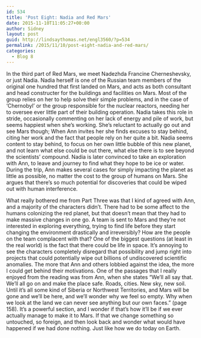 ```yaml
---
id: 534
title: 'Post Eight: Nadia and Red Mars'
date: 2015-11-10T11:05:27+00:00
author: Sidney
layout: post
guid: http://lindsaythomas.net/engl3560/?p=534
permalink: /2015/11/10/post-eight-nadia-and-red-mars/
categories:
  - Blog 8
---
```

In the third part of Red Mars, we meet Nadezhda Francine Cherneshevsky, or just Nadia. Nadia herself is one of the Russian team members of the original one hundred that first landed on Mars, and acts as both consultant and head constructer for the buildings and facilities on Mars. Most of the group relies on her to help solve their simple problems, and in the case of &#8216;Chernobyl&#8217; or the group responsible for the nuclear reactors, needing her to oversee ever little part of their building operation. Nadia takes this role in stride, occasionally commenting on her lack of energy and pile of work, but seems happiest when she&#8217;s working. She&#8217;s reluctant to actually go out and see Mars though; When Ann invites her she finds excuses to stay behind, citing her work and the fact that people rely on her quite a bit. Nadia seems content to stay behind, to focus on her own little bubble of this new planet, and not learn what else could be out there, what else there is to see beyond the scientists&#8217; compound. Nadia is later convinced to take an exploration with Ann, to leave and journey to find what they hope to be ice or water. During the trip, Ann makes several cases for simply impacting the planet as little as possible, no matter the cost to the group of humans on Mars. She argues that there&#8217;s so much potential for discoveries that could be wiped out with human interference.

What really bothered me from Part Three was that I kind of agreed with Ann, and a majority of the characters didn&#8217;t. There had to be some affect to the humans colonizing the red planet, but that doesn&#8217;t mean that they had to make massive changes in one go. A team is sent to Mars and they&#8217;re not interested in exploring everything, trying to find life before they start changing the environment drastically and irreversibly? How are the people on the team complacent with that? One of the biggest questions (at least in the real world) is the fact that there could be life in space. It&#8217;s annoying to see the characters completely disregard that possibility and jump right into projects that could potentially wipe out billions of undiscovered scientific anomalies. The more that Ann and others lobbied against the idea, the more I could get behind their motivations. One of the passages that I really enjoyed from the reading was from Ann, when she states &#8220;We&#8217;ll all say that. We&#8217;ll all go on and make the place safe. Roads, cities. New sky, new soil. Until it&#8217;s all some kind of Siberia or Northwest Territories, and Mars will be gone and we&#8217;ll be here, and we&#8217;ll wonder why we feel so empty. Why when we look at the land we can never see anything but our own faces.&#8221; (page 158). It&#8217;s a powerful section, and I wonder if that&#8217;s how it&#8217;ll be if we ever actually manage to make it to Mars. If that we change something so untouched, so foreign, and then look back and wonder what would have happened if we had done nothing. Just like how we do today on Earth.